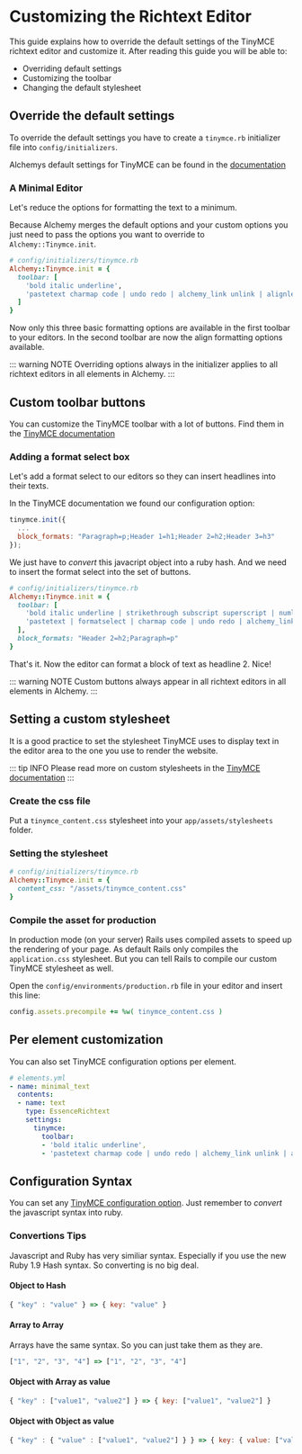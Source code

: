 # Customizing the Richtext Editor

This guide explains how to override the default settings of the TinyMCE richtext editor and customize it.
After reading this guide you will be able to:

* Overriding default settings
* Customizing the toolbar
* Changing the default stylesheet

## Override the default settings

To override the default settings you have to create a `tinymce.rb` initializer file into `config/initializers`.

Alchemys default settings for TinyMCE can be found in the [documentation](https://www.rubydoc.info/github/AlchemyCMS/alchemy_cms/Alchemy/Tinymce)

### A Minimal Editor

Let's reduce the options for formatting the text to a minimum.

Because Alchemy merges the default options and your custom options you just need to pass the options you want to override to `Alchemy::Tinymce.init`.

~~~ ruby
# config/initializers/tinymce.rb
Alchemy::Tinymce.init = {
  toolbar: [
    'bold italic underline',
    'pastetext charmap code | undo redo | alchemy_link unlink | alignleft aligncenter alignright alignjustify'
  ]
}
~~~

Now only this three basic formatting options are available in the first toolbar to your editors.
In the second toolbar are now the align formatting options available.

::: warning NOTE
Overriding options always in the initializer applies to all richtext editors in all elements in Alchemy.
:::

## Custom toolbar buttons

You can customize the TinyMCE toolbar with a lot of buttons. Find them in the [TinyMCE documentation](http://www.tinymce.com/wiki.php/Controls)

### Adding a format select box

Let's add a format select to our editors so they can insert headlines into their texts.

In the TinyMCE documentation we found our configuration option:

~~~ js
tinymce.init({
  ...
  block_formats: "Paragraph=p;Header 1=h1;Header 2=h2;Header 3=h3"
});
~~~

We just have to _convert_ this javacript object into a ruby hash.
And we need to insert the format select into the set of buttons.

~~~ ruby
# config/initializers/tinymce.rb
Alchemy::Tinymce.init = {
  toolbar: [
    'bold italic underline | strikethrough subscript superscript | numlist bullist indent outdent | removeformat | fullscreen',
    'pastetext | formatselect | charmap code | undo redo | alchemy_link unlink'
  ],
  block_formats: "Header 2=h2;Paragraph=p"
}
~~~

That's it. Now the editor can format a block of text as headline 2. Nice!

::: warning NOTE
Custom buttons always appear in all richtext editors in all elements in Alchemy.
:::

## Setting a custom stylesheet

It is a good practice to set the stylesheet TinyMCE uses to display text in the editor area to the one you use to render the website.

::: tip INFO
Please read more on custom stylesheets in the [TinyMCE documentation](http://www.tinymce.com/wiki.php/Configuration:content_css)
:::

### Create the css file

Put a `tinymce_content.css` stylesheet into your `app/assets/stylesheets` folder.

### Setting the stylesheet

~~~ ruby
# config/initializers/tinymce.rb
Alchemy::Tinymce.init = {
  content_css: "/assets/tinymce_content.css"
}
~~~

### Compile the asset for production

In production mode (on your server) Rails uses compiled assets to speed up the rendering of your page.
As default Rails only compiles the `application.css` stylesheet. But you can tell Rails to compile our custom TinyMCE stylesheet as well.

Open the `config/environments/production.rb` file in your editor and insert this line:

~~~ ruby
config.assets.precompile += %w( tinymce_content.css )
~~~

## Per element customization

You can also set TinyMCE configuration options per element.

~~~ yaml
# elements.yml
- name: minimal_text
  contents:
  - name: text
    type: EssenceRichtext
    settings:
      tinymce:
        toolbar:
        - 'bold italic underline',
        - 'pastetext charmap code | undo redo | alchemy_link unlink | alignleft aligncenter alignright alignjustify'
~~~

## Configuration Syntax

You can set any [TinyMCE configuration option](http://www.tinymce.com/wiki.php/Configuration). Just remember to _convert_ the javascript syntax into ruby.

### Convertions Tips

Javascript and Ruby has very similiar syntax. Especially if you use the new Ruby 1.9 Hash syntax. So converting is no big deal.

#### Object to Hash

~~~ js
{ "key" : "value" } => { key: "value" }
~~~

#### Array to Array

Arrays have the same syntax. So you can just take them as they are.

~~~ js
["1", "2", "3", "4"] => ["1", "2", "3", "4"]
~~~

#### Object with Array as value

~~~ js
{ "key" : ["value1", "value2"] } => { key: ["value1", "value2"] }
~~~

#### Object with Object as value

~~~ js
{ "key" : { "value" : ["value1", "value2"] } } => { key: { value: ["value1", "value2"] } }
~~~
